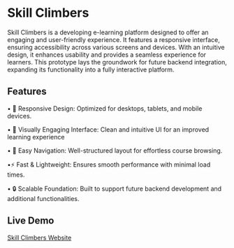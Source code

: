 # Skill Climbers
Skill Climbers is a developing e-learning platform designed to offer an engaging and user-friendly experience. It features a responsive interface, ensuring accessibility across various screens and devices. With an intuitive design, it enhances usability and provides a seamless experience for learners. This prototype lays the groundwork for future backend integration, expanding its functionality into a fully interactive platform.

## Features
• 📱 Responsive Design: Optimized for desktops, tablets, and mobile devices.

• 🎨 Visually Engaging Interface: Clean and intuitive UI for an improved learning experience

• 🔎 Easy Navigation: Well-structured layout for effortless course browsing.

•⚡ Fast & Lightweight: Ensures smooth performance with minimal load times.

• 🔒 Scalable Foundation: Built to support future backend development and additional functionalities.

## Live Demo
[Skill Climbers Website](https://skillclimbers.netlify.app)
